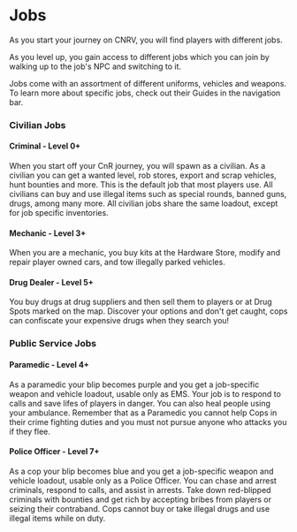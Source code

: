 # Jobs
As you start your journey on CNRV, you will find players with different jobs. 

As you level up, you gain access to different jobs which you can join by walking up to the job's NPC and switching to it. 

Jobs come with an assortment of different uniforms, vehicles and weapons. To learn more about specific jobs, check out their Guides in the navigation bar.

### Civilian Jobs
#### Criminal - Level 0+

When you start off your CnR journey, you will spawn as a civilian. As a civilian you can get a wanted level, rob stores, export and scrap vehicles, hunt bounties and more. 
This is the default job that most players use. All civilians can buy and use illegal items such as special rounds, banned guns, drugs, among many more. 
All civilian jobs share the same loadout, except for job specific inventories.

#### Mechanic - Level 3+
When you are a mechanic, you buy kits at the Hardware Store, modify and repair player owned cars, and tow illegally parked vehicles. 

#### Drug Dealer - Level 5+

You buy drugs at drug suppliers and then sell them to players or at Drug Spots marked on the map. Discover your options and don't get caught, cops can confiscate your expensive drugs when they search you!


### Public Service Jobs

#### Paramedic - Level 4+

As a paramedic your blip becomes purple and you get a job-specific weapon and vehicle loadout, usable only as EMS. Your job is to respond to calls and save lifes of players in danger. 
You can also heal people using your ambulance. Remember that as a Paramedic you cannot help Cops in their crime fighting duties and you must not pursue anyone who attacks you if they flee.

#### Police Officer - Level 7+
As a cop your blip becomes blue and you get a job-specific weapon and vehicle loadout, usable only as a Police Officer. You can chase and arrest criminals, respond to calls, and assist in arrests. 
Take down red-blipped criminals with bounties and get rich by accepting bribes from players or seizing their contraband. Cops cannot buy or take illegal drugs and use illegal items while on duty.

